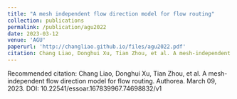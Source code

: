 ```yaml
---
title: "A mesh independent flow direction model for flow routing"
collection: publications
permalink: /publication/agu2022
date: 2023-03-12
venue: 'AGU'
paperurl: 'http://changliao.github.io/files/agu2022.pdf'
citation: Chang Liao, Donghui Xu, Tian Zhou, et al. A mesh-independent flow direction model for flow routing. Authorea. March 09, 2023. DOI: 10.22541/essoar.167839967.74698832/v1
---
```



Recommended citation: Chang Liao, Donghui Xu, Tian Zhou, et al. A mesh-independent flow direction model for flow routing. Authorea. March 09, 2023. DOI: 10.22541/essoar.167839967.74698832/v1

